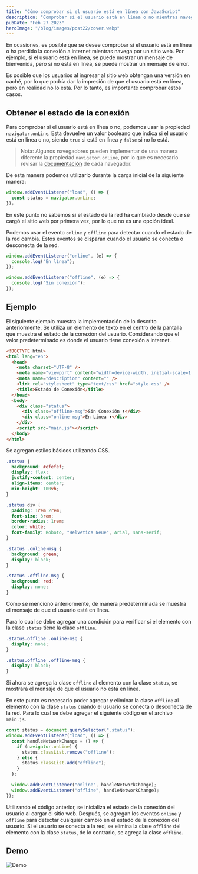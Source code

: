 ```yaml
---
title: "Cómo comprobar si el usuario está en línea con JavaScript"
description: "Comprobar si el usuario está en línea o no mientras navega por un sitio web."
pubDate: "Feb 27 2023"
heroImage: "/blog/images/post22/cover.webp"
---
```


En ocasiones, es posible que se desee comprobar si el usuario está en línea o ha perdido la conexión a internet mientras navega por un sitio web. Por ejemplo, si el usuario está en línea, se puede mostrar un mensaje de bienvenida, pero si no está en línea, se puede mostrar un mensaje de error.

Es posible que los usuarios al ingresar al sitio web obtengan una versión en caché, por lo que podría dar la impresión de que el usuario está en línea, pero en realidad no lo está. Por lo tanto, es importante comprobar estos casos.

## Obtener el estado de la conexión

Para comprobar si el usuario está en línea o no, podemos usar la propiedad `navigator.onLine`. Esta devuelve un valor booleano que indica si el usuario está en línea o no, siendo `true` si está en línea y `false` si no lo está.

> Nota: Algunos navegadores pueden implementar de una manera diferente la propiedad `navigator.onLine`, por lo que es necesario revisar la [documentación](https://developer.mozilla.org/en-US/docs/Web/API/Navigator/onLine#Example) de cada navegador.

De esta manera podemos utilizarlo durante la carga inicial de la siguiente manera:

```js
window.addEventListener("load", () => {
  const status = navigator.onLine;
});
```

En este punto no sabemos si el estado de la red ha cambiado desde que se cargó el sitio web por primera vez, por lo que no es una opción ideal.

Podemos usar el evento `online` y `offline` para detectar cuando el estado de la red cambia. Estos eventos se disparan cuando el usuario se conecta o desconecta de la red.

```js
window.addEventListener("online", (e) => {
  console.log("En línea");
});

window.addEventListener("offline", (e) => {
  console.log("Sin conexión");
});
```

## Ejemplo

El siguiente ejemplo muestra la implementación de lo descrito anteriormente. Se utiliza un elemento de texto en el centro de la pantalla que muestra el estado de la conexión del usuario. Considerando que el valor predeterminado es donde el usuario tiene conexión a internet.

```html
<!DOCTYPE html>
<html lang="en">
  <head>
    <meta charset="UTF-8" />
    <meta name="viewport" content="width=device-width, initial-scale=1.0" />
    <meta name="description" content="" />
    <link rel="stylesheet" type="text/css" href="style.css" />
    <title>Estado de Conexión</title>
  </head>
  <body>
    <div class="status">
      <div class="offline-msg">Sin Conexión ⬇️</div>
      <div class="online-msg">En Linea ⬆️</div>
    </div>
    <script src="main.js"></script>
  </body>
</html>
```

Se agregan estilos básicos utilizando CSS.

```css
.status {
  background: #efefef;
  display: flex;
  justify-content: center;
  align-items: center;
  min-height: 100vh;
}

.status div {
  padding: 1rem 2rem;
  font-size: 3rem;
  border-radius: 1rem;
  color: white;
  font-family: Roboto, "Helvetica Neue", Arial, sans-serif;
}

.status .online-msg {
  background: green;
  display: block;
}

.status .offline-msg {
  background: red;
  display: none;
}
```

Como se mencionó anteriormente, de manera predeterminada se muestra el mensaje de que el usuario está en línea.

Para lo cual se debe agregar una condición para verificar si el elemento con la clase `status` tiene la clase `offline`.

```css
.status.offline .online-msg {
  display: none;
}

.status.offline .offline-msg {
  display: block;
}
```

Si ahora se agrega la clase `offline` al elemento con la clase `status`, se mostrará el mensaje de que el usuario no está en línea.

En este punto es necesario poder agregar y eliminar la clase `offline` al elemento con la clase `status` cuando el usuario se conecta o desconecta de la red. Para lo cual se debe agregar el siguiente código en el archivo `main.js`.

```js
const status = document.querySelector(".status");
window.addEventListener("load", () => {
  const handleNetworkChange = () => {
    if (navigator.onLine) {
      status.classList.remove("offline");
    } else {
      status.classList.add("offline");
    }
  };

  window.addEventListener("online", handleNetworkChange);
  window.addEventListener("offline", handleNetworkChange);
});
```

Utilizando el código anterior, se inicializa el estado de la conexión del usuario al cargar el sitio web. Después, se agregan los eventos `online` y `offline` para detectar cualquier cambio en el estado de la conexión del usuario. Si el usuario se conecta a la red, se elimina la clase `offline` del elemento con la clase `status`, de lo contrario, se agrega la clase `offline`.

## Demo

![Demo](/blog/images/post22/ejemplo.gif)

